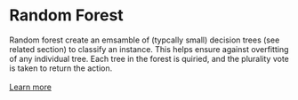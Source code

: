 # Random Forest

Random forest create an emsamble of (typcally small) decision trees (see related section) to classify an instance. This helps ensure against overfitting of any individual tree. Each tree in the forest is quiried, and the plurality vote is taken to return the action.
\
\
[Learn more](https://en.wikipedia.org/wiki/Random_forest)